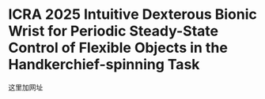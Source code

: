 # ICRA 2025  Intuitive Dexterous Bionic Wrist for Periodic Steady-State Control of Flexible Objects in the Handkerchief-spinning Task
这里加网址
